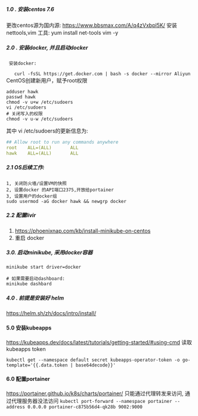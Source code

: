 ##### 1.0 . 安装centos 7.6 
更改centos源为国内源: https://www.bbsmax.com/A/q4zVxbpl5K/
安装 nettools,vim 工具:
yum install net-tools vim -y 

##### 2.0 . 安装docker, 并且启动docker
	 安装docker: 
`	 curl -fsSL https://get.docker.com | bash -s docker --mirror Aliyun
`
	 CentOS创建新用户，赋予root权限
```shell
adduser hawk
passwd hawk
chmod -v u+w /etc/sudoers
vi /etc/sudoers
# 关闭写入的权限
chmod -v u-w /etc/sudoers
```

其中 vi /etc/sudoers的更新信息为:
```yaml
## Allow root to run any commands anywhere 
root    ALL=(ALL)       ALL
hawk    ALL=(ALL)       ALL
```

##### 2.1 OS后续工作:
	1, 关闭防火墙/设置VM的快照
	2, 设置docker 的API端口2375,开放给portainer
	3, 设置用户的docker组
	sudo usermod -aG docker hawk && newgrp docker
	

##### 2.2 配置livir
1) https://phoenixnap.com/kb/install-minikube-on-centos
2) 重启 docker

##### 3.0. 启动minikube, 采用docker容器
```shell
minikube start driver=docker

# 如果需要启动dashboard:
minikube dashbard 
```

##### 4.0 . 前提是安装好 helm
https://helm.sh/zh/docs/intro/install/

#### 5.0 安装kubeapps
https://kubeapps.dev/docs/latest/tutorials/getting-started/#using-cmd
读取kubeapps token
```shell
kubectl get --namespace default secret kubeapps-operator-token -o go-template='{{.data.token | base64decode}}'
```


#### 6.0 配置portainer
https://portainer.github.io/k8s/charts/portainer/
只能通过代理转发来访问, 通过代理服务器没法访问
`kubectl port-forward --namespace portainer --address 0.0.0.0 portainer-c875b56d4-qk28b 9002:9000`
